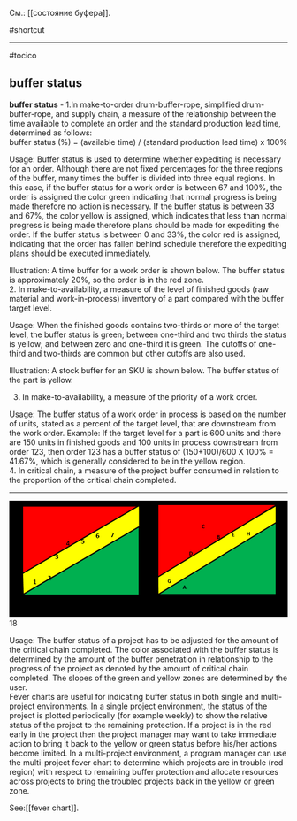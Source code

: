 См.: [[состояние буфера]].

#shortcut




<hr/>

#tocico

## buffer status

<b>buffer status</b> - 1.In make-to-order drum-buffer-rope, simplified drum-buffer-rope, and supply chain, a measure of the relationship between the time available to complete an order and the standard production lead time, determined as follows:   
buffer status (%) = (available time) / (standard production lead time) x 100% 
 


Usage:  Buffer status is used to determine whether expediting is necessary for an order.  Although there are not fixed percentages for the three regions of the buffer, many times the buffer is divided into three equal regions.  In this case, if the buffer status for a work order is between 67 and 100%, the order is assigned the color green indicating that normal progress is being made therefore no action is necessary.  If the buffer status is between 33 and 67%, the color yellow is assigned, which indicates that less than normal progress is being made therefore plans should be made for expediting the order.  If the buffer status is between 0 and 33%, the color red is assigned, indicating that the order has fallen behind schedule therefore the expediting plans should be executed immediately.  

Illustration:  A time buffer for a work order is shown below.  The buffer status is approximately 20%, so the order is in the red zone.  
2. In make-to-availability, a measure of the level of finished goods (raw material and work-in-process) inventory of a part compared with the buffer target level.  


Usage: When the finished goods contains two-thirds or more of the target level, the buffer status is green; between one-third and two thirds the status is yellow; and between zero and one-third it is green.  The cutoffs of one-third and two-thirds are common but other cutoffs are also used.  

Illustration:  A stock buffer for an SKU is shown below.  The buffer status of the part is yellow.

 3. In make-to-availability, a measure of the priority of a work order. 


Usage:  The buffer status of a work order in process is based on the number of units, stated as a percent of the target level, that are downstream from the work order.
Example:  If the target level for a part is 600 units and there are 150 units in finished goods and 100 units in process downstream from order 123, then order 123 has a buffer status of (150+100)/600 X 100% = 41.67%, which is generally considered to be in the yellow region.  
4.  In critical chain, a measure of the project buffer consumed in relation to the proportion of the critical chain completed.

<hr/>
<img src="./tocico_dictionary_2nd_editio-18_1.png"/>
18 


Usage:  The buffer status of a project has to be adjusted for the amount of the critical chain completed. The color associated with the buffer status is determined by the amount of the buffer penetration in relationship to the progress of the project as denoted by the amount of critical chain completed. The slopes of the green and yellow zones are determined by the user.  
Fever charts are useful for indicating buffer status in both single and multi-project environments. In 
a single project environment, the status of the project is plotted periodically (for example weekly) to show the relative status of the project to the remaining protection.  If a project is in the red early in the project then the project manager may want to take immediate action to bring it back to the yellow or green status before his/her actions become limited.  In a multi-project environment, a program manager can use the multi-project fever chart to determine which projects are in trouble (red region) with respect to remaining buffer protection and allocate resources across projects to bring the troubled projects back in the yellow or green zone. 



See:[[fever chart]].
